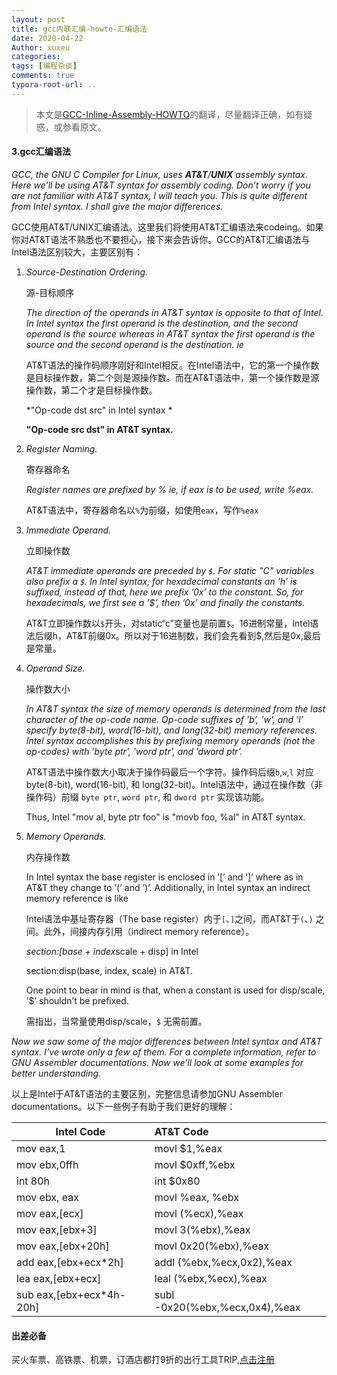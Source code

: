 ```yaml
---
layout: post
title: gcc内联汇编-howto-汇编语法
date: 2020-04-22
Author: xuxeu
categories: 
tags: [编程杂谈]
comments: true
typora-root-url: ..
---
```


> 本文是[GCC-Inline-Assembly-HOWTO](http://www.ibiblio.org/gferg/ldp/GCC-Inline-Assembly-HOWTO.html)的翻译，尽量翻译正确，如有疑惑，或参看原文。

#### 3.gcc汇编语法

*GCC, the GNU C Compiler for Linux, uses **AT&T**/**UNIX** assembly syntax. Here we’ll be using AT&T syntax for assembly coding. Don’t worry if you are not familiar with AT&T syntax, I will teach you. This is quite different from Intel syntax. I shall give the major differences.*

GCC使用AT&T/UNIX汇编语法。这里我们将使用AT&T汇编语法来codeing。如果你对AT&T语法不熟悉也不要担心，接下来会告诉你。GCC的AT&T汇编语法与Intel语法区别较大，主要区别有：

1. *Source-Destination Ordering.*

   源-目标顺序

   *The direction of the operands in AT&T syntax is opposite to that of Intel. In Intel syntax the first operand is the destination, and the second operand is the source whereas in AT&T syntax the first operand is the source and the second operand is the destination. ie*

   AT&T语法的操作码顺序刚好和Intel相反。在Intel语法中，它的第一个操作数是目标操作数，第二个则是源操作数。而在AT&T语法中，第一个操作数是源操作数，第二个才是目标操作数。

   *"Op-code dst src" in Intel syntax *

   **"Op-code src dst" in AT&T syntax.**

2. *Register Naming.*

   寄存器命名

   *Register names are prefixed by % ie, if eax is to be used, write %eax.*

   AT&T语法中，寄存器命名以`%`为前缀，如使用`eax`，写作`%eax`

3. *Immediate Operand.*

   立即操作数

   *AT&T immediate operands are preceded by `$`. For static "C" variables also prefix a `$`. In Intel syntax, for hexadecimal constants an ’h’ is suffixed, instead of that, here we prefix ’0x’ to the constant. So, for hexadecimals, we first see a ’$’, then ’0x’ and finally the constants.*

   AT&T立即操作数以`$`开头，对static“c”变量也是前置`$`。16进制常量，Intel语法后缀h，AT&T前缀0x。所以对于16进制数，我们会先看到$,然后是0x,最后是常量。

4. *Operand Size.*

   操作数大小

   *In AT&T syntax the size of memory operands is determined from the last character of the op-code name. Op-code suffixes of ’b’, ’w’, and ’l’ specify byte(8-bit), word(16-bit), and long(32-bit) memory references. Intel syntax accomplishes this by prefixing memory operands (not the op-codes) with ’byte ptr’, ’word ptr’, and ’dword ptr’.*

   AT&T语法中操作数大小取决于操作码最后一个字符。操作码后缀`b`,`w`,`l` 对应 byte(8-bit),  word(16-bit), 和 long(32-bit)。Intel语法中，通过在操作数（非操作码）前缀 `byte ptr`, `word ptr`, 和 `dword ptr` 实现该功能。

   Thus, Intel "mov al, byte ptr foo" is "movb foo, %al" in AT&T syntax.

5. *Memory Operands.*

   内存操作数

   In Intel syntax the base register is enclosed in ’[’ and ’]’ where as in AT&T they change to ’(’ and ’)’. Additionally, in Intel syntax an indirect memory reference is like

   Intel语法中基址寄存器（The base register）内于`[`、`]`之间，而AT&T于`(`、`)` 之间。此外，间接内存引用（indirect memory reference）。

   *section:[base + index*scale + disp] in Intel

   section:disp(base, index, scale) in AT&T.

   One point to bear in mind is that, when a constant is used for disp/scale, ’$’ shouldn’t be prefixed.

   需指出，当常量使用disp/scale，`$` 无需前置。

*Now we saw some of the major differences between Intel syntax and AT&T syntax. I’ve wrote only a few of them. For a complete information, refer to GNU Assembler documentations. Now we’ll look at some examples for better understanding.*

以上是Intel于AT&T语法的主要区别，完整信息请参加GNU Assembler documentations。以下一些例子有助于我们更好的理解：

| Intel Code                   | AT&T Code                         |
| ---------------------------- | :-------------------------------- |
| mov eax,1                    | movl $1,%eax                      |
| mov ebx,0ffh                 | movl $0xff,%ebx                   |
| int 80h                      | int $0x80                         |
| mov ebx, eax                 | movl %eax, %ebx                   |
| mov     eax,[ecx]            | movl    (%ecx),%eax               |
| mov     eax,[ebx+3]          | movl    3(%ebx),%eax              |
| mov     eax,[ebx+20h]        | movl    0x20(%ebx),%eax           |
| add     eax,[ebx+ecx*2h]     | addl    (%ebx,%ecx,0x2),%eax      |
| lea     eax,[ebx+ecx]        | leal    (%ebx,%ecx),%eax          |
| sub     eax,[ebx+ecx*4h-20h] | subl    -0x20(%ebx,%ecx,0x4),%eax |

#### 出差必备

买火车票、高铁票、机票，订酒店都打9折的出行工具TRIP,[点击注册](https://h5.itrip.world/#/register/6tpd1Z)
